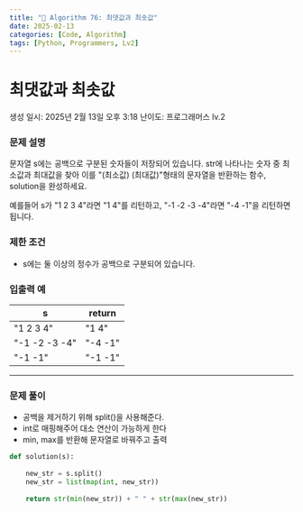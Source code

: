 ```yaml
---
title: "🧠 Algorithm 76: 최댓값과 최솟값"
date: 2025-02-13
categories: [Code, Algorithm]
tags: [Python, Programmers, Lv2]
---
```


# 최댓값과 최솟값

생성 일시: 2025년 2월 13일 오후 3:18
난이도: 프로그래머스 lv.2

### **문제 설명**

문자열 s에는 공백으로 구분된 숫자들이 저장되어 있습니다. str에 나타나는 숫자 중 최소값과 최대값을 찾아 이를 "(최소값) (최대값)"형태의 문자열을 반환하는 함수, solution을 완성하세요.

예를들어 s가 "1 2 3 4"라면 "1 4"를 리턴하고, "-1 -2 -3 -4"라면 "-4 -1"을 리턴하면 됩니다.

### 제한 조건

- s에는 둘 이상의 정수가 공백으로 구분되어 있습니다.

### 입출력 예

| s | return |
| --- | --- |
| "1 2 3 4" | "1 4" |
| "-1 -2 -3 -4" | "-4 -1" |
| "-1 -1" | "-1 -1" |

---

### 문제 풀이

- 공백을 제거하기 위해 split()을 사용해준다.
- int로 매핑해주어 대소 연산이 가능하게 한다
- min, max를 반환해 문자열로 바꿔주고 출력

```python
def solution(s):
    
    new_str = s.split()
    new_str = list(map(int, new_str))
    
    return str(min(new_str)) + " " + str(max(new_str))
```